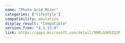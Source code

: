 ```yaml
---
name: "Photo Grid Mixer"
categories: ['lifestyle']
compatibility: emulation
display_result: "Compatible"
version_from: "4.1.13.0"
link: https://apps.microsoft.com/detail/9NBLGGH52Q2P
---
```

